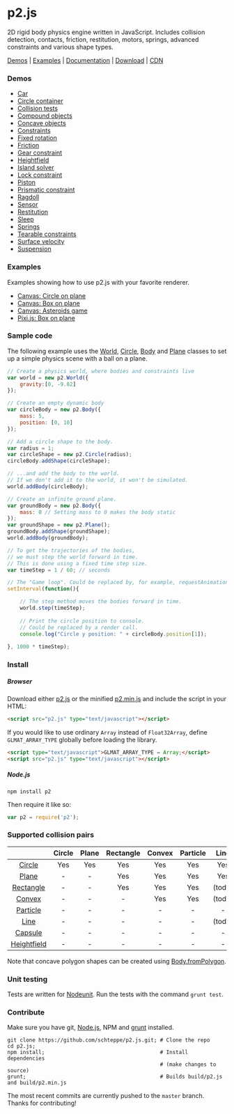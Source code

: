 p2.js
=====

2D rigid body physics engine written in JavaScript. Includes collision detection, contacts, friction, restitution, motors, springs, advanced constraints and various shape types.

[Demos](#demos) | [Examples](#examples) | [Documentation](http://schteppe.github.io/p2.js/docs/) | [Download](https://raw.github.com/schteppe/p2.js/master/build/p2.js) | [CDN](http://cdnjs.com/libraries/p2.js)

### Demos
* [Car](http://schteppe.github.io/p2.js/demos/car.html)
* [Circle container](http://schteppe.github.io/p2.js/demos/circles.html)
* [Collision tests](http://schteppe.github.io/p2.js/demos/collisions.html)
* [Compound objects](http://schteppe.github.io/p2.js/demos/compound.html)
* [Concave objects](http://schteppe.github.io/p2.js/demos/concave.html)
* [Constraints](http://schteppe.github.io/p2.js/demos/constraints.html)
* [Fixed rotation](http://schteppe.github.io/p2.js/demos/fixedRotation.html)
* [Friction](http://schteppe.github.io/p2.js/demos/friction.html)
* [Gear constraint](http://schteppe.github.io/p2.js/demos/gearConstraint.html)
* [Heightfield](http://schteppe.github.io/p2.js/demos/heightfield.html)
* [Island solver](http://schteppe.github.io/p2.js/demos/islandSolver.html)
* [Lock constraint](http://schteppe.github.io/p2.js/demos/lock.html)
* [Piston](http://schteppe.github.io/p2.js/demos/piston.html)
* [Prismatic constraint](http://schteppe.github.io/p2.js/demos/prismatic.html)
* [Ragdoll](http://schteppe.github.io/p2.js/demos/ragdoll.html)
* [Sensor](http://schteppe.github.io/p2.js/demos/removeSensor.html)
* [Restitution](http://schteppe.github.io/p2.js/demos/restitution.html)
* [Sleep](http://schteppe.github.io/p2.js/demos/sleep.html)
* [Springs](http://schteppe.github.io/p2.js/demos/springs.html)
* [Tearable constraints](http://schteppe.github.io/p2.js/demos/tearable.html)
* [Surface velocity](http://schteppe.github.io/p2.js/demos/surfaceVelocity.html)
* [Suspension](http://schteppe.github.io/p2.js/demos/suspension.html)

### Examples
Examples showing how to use p2.js with your favorite renderer.

* [Canvas: Circle on plane](http://schteppe.github.io/p2.js/examples/canvas/circle.html)
* [Canvas: Box on plane](http://schteppe.github.io/p2.js/examples/canvas/box.html)
* [Canvas: Asteroids game](http://schteppe.github.io/p2.js/examples/canvas/asteroids.html)
* [Pixi.js: Box on plane](http://schteppe.github.io/p2.js/examples/pixijs/box.html)

### Sample code
The following example uses the [World](http://schteppe.github.io/p2.js/docs/classes/World.html), [Circle](http://schteppe.github.io/p2.js/docs/classes/Circle.html), [Body](http://schteppe.github.io/p2.js/docs/classes/Body.html) and [Plane](http://schteppe.github.io/p2.js/docs/classes/Plane.html) classes to set up a simple physics scene with a ball on a plane.
```js
// Create a physics world, where bodies and constraints live
var world = new p2.World({
    gravity:[0, -9.82]
});

// Create an empty dynamic body
var circleBody = new p2.Body({
    mass: 5,
    position: [0, 10]
});

// Add a circle shape to the body.
var radius = 1;
var circleShape = new p2.Circle(radius);
circleBody.addShape(circleShape);

// ...and add the body to the world.
// If we don't add it to the world, it won't be simulated.
world.addBody(circleBody);

// Create an infinite ground plane.
var groundBody = new p2.Body({
    mass: 0 // Setting mass to 0 makes the body static
});
var groundShape = new p2.Plane();
groundBody.addShape(groundShape);
world.addBody(groundBody);

// To get the trajectories of the bodies,
// we must step the world forward in time.
// This is done using a fixed time step size.
var timeStep = 1 / 60; // seconds

// The "Game loop". Could be replaced by, for example, requestAnimationFrame.
setInterval(function(){

    // The step method moves the bodies forward in time.
    world.step(timeStep);
    
    // Print the circle position to console.
    // Could be replaced by a render call.
    console.log("Circle y position: " + circleBody.position[1]);
    
}, 1000 * timeStep);
```

### Install
##### Browser
Download either [p2.js](build/p2.js) or the minified [p2.min.js](build/p2.min.js) and include the script in your HTML:
```html
<script src="p2.js" type="text/javascript"></script>
```

If you would like to use ordinary ```Array``` instead of ```Float32Array```, define ```GLMAT_ARRAY_TYPE``` globally before loading the library.

```html
<script type="text/javascript">GLMAT_ARRAY_TYPE = Array;</script>
<script src="p2.js" type="text/javascript"></script>
```

##### Node.js
```
npm install p2
```
Then require it like so:
```js
var p2 = require('p2');
```

### Supported collision pairs
|                                                                              | Circle | Plane | Rectangle | Convex | Particle | Line   | Capsule | Heightfield |
| :--------------------------------------------------------------------------: |:------:|:-----:|:---------:|:------:|:--------:|:------:|:-------:|:-----------:|
| [Circle](http://schteppe.github.io/p2.js/docs/classes/Circle.html)           | Yes    | Yes   | Yes       | Yes    | Yes      | Yes    | Yes     | Yes         |
| [Plane](http://schteppe.github.io/p2.js/docs/classes/Plane.html)             | -      | -     | Yes       | Yes    | Yes      | Yes    | Yes     | -           |
| [Rectangle](http://schteppe.github.io/p2.js/docs/classes/Rectangle.html)     | -      | -     | Yes       | Yes    | Yes      | (todo) | Yes     | Yes         |
| [Convex](http://schteppe.github.io/p2.js/docs/classes/Convex.html)           | -      | -     | -         | Yes    | Yes      | (todo) | Yes     | Yes         |
| [Particle](http://schteppe.github.io/p2.js/docs/classes/Particle.html)       | -      | -     | -         | -      | -        | -      | Yes     | (todo)      |
| [Line](http://schteppe.github.io/p2.js/docs/classes/Line.html)               | -      | -     | -         | -      | -        | (todo) | (todo)  | (todo)      |
| [Capsule](http://schteppe.github.io/p2.js/docs/classes/Capsule.html)         | -      | -     | -         | -      | -        | -      | Yes     | (todo)      |
| [Heightfield](http://schteppe.github.io/p2.js/docs/classes/Heightfield.html) | -      | -     | -         | -      | -        | -      | -       | -           |

Note that concave polygon shapes can be created using [Body.fromPolygon](http://schteppe.github.io/p2.js/docs/classes/Body.html#method_fromPolygon).

### Unit testing
Tests are written for [Nodeunit](https://github.com/caolan/nodeunit). Run the tests with the command ```grunt test```.

### Contribute
Make sure you have git, [Node.js](http://nodejs.org), NPM and [grunt](http://gruntjs.com/) installed.
```
git clone https://github.com/schteppe/p2.js.git; # Clone the repo
cd p2.js;
npm install;                                     # Install dependencies
                                                 # (make changes to source)
grunt;                                           # Builds build/p2.js and build/p2.min.js
```
The most recent commits are currently pushed to the ```master``` branch. Thanks for contributing!
